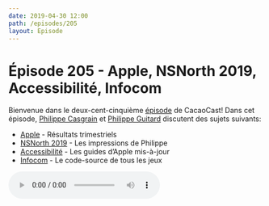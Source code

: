 ```yaml
---
date: 2019-04-30 12:00
path: /episodes/205
layout: Episode
---
```

# Épisode 205 - Apple, NSNorth 2019, Accessibilité, Infocom
<p>Bienvenue dans le deux-cent-cinqui&egrave;me&nbsp;<a href="https://cacaocast.com/media/cacaocast_205.mp3" title="CacaoCast Episode 205">épisode</a> de CacaoCast! Dans cet épisode, <a href="http://www.twitter.com/philippec" title="Philippe Casgrain sur Twitter">Philippe Casgrain</a> et <a href="http://www.twitter.com/philippeguitard" title="Philippe Guitard sur Twitter">Philippe Guitard</a> discutent des sujets suivants:</p>
<ul>
<li><a href="https://www.imore.com/apple-q2-2019" title="Apple">Apple</a> - Résultats trimestriels</li>
<li><a href="https://nsnorth.ca" title="NSNorth 2019">NSNorth 2019</a> - Les impressions de Philippe</li>
<li><a href="https://developer.apple.com/design/human-interface-guidelines/accessibility/overview/introduction/" title="Accessibilité">Accessibilité</a> - Les guides d’Apple mis-à-jour</li>
<li><a href="https://github.com/historicalsource" title="Infocom">Infocom</a> - Le code-source de tous les jeux</li>
</ul>
<p><audio controls><source src="https://cacaocast.com/media/cacaocast_205.mp3" type="audio/mpeg"><source src="https://cacaocast.com/media/cacaocast_205.mp3" type="audio/mp4">Votre navigateur ne supporte pas l'élément audio / Your browser does not support the audio element.</audio></p>

